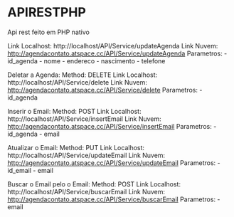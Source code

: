 # APIRESTPHP
Api rest feito em PHP nativo 

Link Localhost: http://localhost/API/Service/updateAgenda
Link Nuvem: http://agendacontato.atspace.cc/API/Service/updateAgenda
Parametros:
	- id_agenda
	- nome
	- endereco
	- nascimento
	- telefone 

Deletar a Agenda:
    Method: DELETE
    Link Localhost: http://localhost/API/Service/delete
    Link Nuvem: http://agendacontato.atspace.cc/API/Service/delete
    Parametros:
            - id_agenda     

Inserir o Email:
    Method: POST
    Link Localhost: http://localhost/API/Service/insertEmail
    Link Nuvem: http://agendacontato.atspace.cc/API/Service/insertEmail
    Parametros:
            - id_agenda
            - email

Atualizar o Email:
    Method: PUT
    Link Localhost: http://localhost/API/Service/updateEmail
    Link Nuvem: http://agendacontato.atspace.cc/API/Service/updateEmail
    Parametros:
            - id_email
            - email

Buscar o Email pelo o Email:
    Method: POST
    Link Localhost: http://localhost/API/Service/buscarEmail
    Link Nuvem:  http://agendacontato.atspace.cc/API/Service/buscarEmail
    Parametros:
            - email
    
